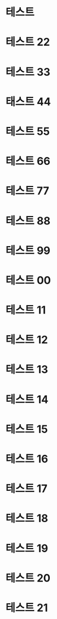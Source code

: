 # 테스트
# 테스트 22
# 테스트 33
# 태스트 44
# 테스트 55
# 테스트 66
# 테스트 77
# 테스트 88
# 테스트 99
# 테스트 00
# 테스트 11
# 테스트 12
# 테스트 13
# 테스트 14
# 테스트 15
# 테스트 16
# 테스트 17
# 테스트 18
# 테스트 19
# 테스트 20
# 테스트 21
